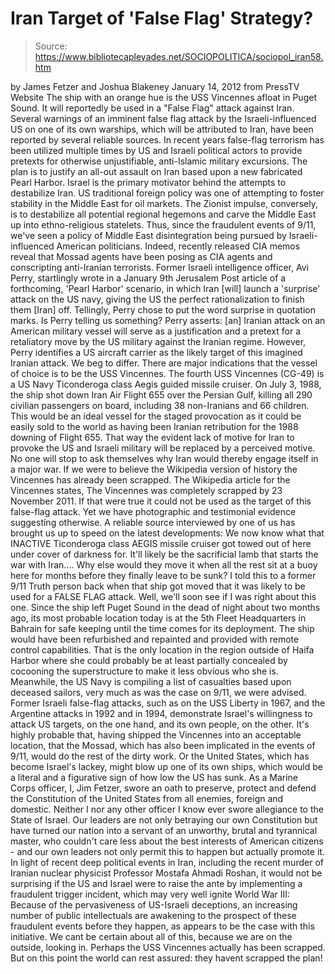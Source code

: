 # Iran Target of 'False Flag' Strategy?

> Source: https://www.bibliotecapleyades.net/SOCIOPOLITICA/sociopol_iran58.htm

by James Fetzer and Joshua Blakeney
January 14, 2012
from
PressTV
Website
The ship with an orange hue
is the USS Vincennes afloat in Puget Sound.
It will reportedly be used in
a "False Flag" attack against Iran.
Several warnings of an imminent false flag
attack by
the Israeli-influenced US on one of its own
warships, which will be attributed to Iran,
have been reported by several reliable sources.
In recent years false-flag terrorism has been
utilized multiple times by US and Israeli political actors to provide
pretexts for otherwise unjustifiable, anti-Islamic military excursions.
The plan is to justify an all-out assault on
Iran based upon a new fabricated Pearl Harbor.
Israel is the primary motivator behind the attempts to destabilize Iran. US
traditional foreign policy was one of attempting to foster stability in the
Middle East for oil markets.
The Zionist impulse, conversely, is to
destabilize all potential regional hegemons and carve the Middle East up
into ethno-religious statelets. Thus, since the fraudulent events of 9/11,
we've seen a policy of Middle East disintegration being pursued by
Israeli-influenced American politicians.
Indeed, recently released CIA memos reveal that Mossad agents have been
posing as CIA agents and conscripting
anti-Iranian terrorists.
Former Israeli intelligence officer, Avi Perry, startlingly wrote in
a January 9th Jerusalem Post article of a forthcoming,
'Pearl Harbor' scenario, in which Iran
[will] launch
a 'surprise' attack on the US navy, giving the US the
perfect rationalization to finish them [Iran] off.
Tellingly, Perry chose to put the word
surprise in quotation marks. Is Perry telling us something?
Perry asserts:
[an] Iranian attack on an American military
vessel will serve as a justification and a pretext for a retaliatory
move by the US military against the Iranian regime.
However, Perry identifies a US aircraft
carrier as the likely target of this imagined Iranian attack.
We beg to differ. There are major indications that the vessel of choice is
to be the USS Vincennes. The fourth USS Vincennes (CG-49) is a US Navy
Ticonderoga class Aegis guided missile cruiser.
On July 3, 1988, the ship shot down Iran Air
Flight 655 over the Persian Gulf, killing all 290 civilian passengers on
board, including 38 non-Iranians and 66 children.
This would be an ideal vessel for the staged provocation as it could be
easily sold to the world as having been Iranian retribution for the 1988
downing of Flight 655. That way the evident lack of motive for Iran to
provoke the US and Israeli military will be replaced by a perceived
motive.
No one will stop to ask themselves why Iran
would thereby engage itself in a major war.
If we were to believe the
Wikipedia version of history the Vincennes
has already been scrapped.
The Wikipedia article for the Vincennes states,
The Vincennes was completely scrapped by 23
November 2011.
If that were true it could not be used as the
target of this false-flag attack. Yet we have photographic and testimonial
evidence suggesting otherwise.
A reliable source interviewed by one of us has brought us up to speed on the
latest developments:
We now know what that INACTIVE Ticonderoga
class AEGIS missile cruiser got towed out of here under cover of
darkness for. It'll likely be the sacrificial lamb that starts the war
with Iran....
Why else would they move it when all the rest sit at a buoy here for
months before they finally leave to be sunk?
I told this to a former 9/11 Truth person back when that ship got moved
that it was likely to be used for a FALSE FLAG attack. Well, we'll soon
see if I was right about this one.
Since the ship left Puget Sound in the dead of
night about two months ago, its most probable location today is at the 5th
Fleet Headquarters in Bahrain for safe keeping until the time comes for its
deployment.
The ship would have been refurbished and
repainted and provided with remote control capabilities.
That is the only location in the region
outside of Haifa Harbor where she could probably be at least partially
concealed by cocooning the superstructure to make it less obvious who
she is.
Meanwhile, the US Navy is compiling a list of casualties based upon
deceased sailors, very much as was the case on 9/11, we were advised.
Former Israeli false-flag attacks, such as on
the USS Liberty in 1967, and the Argentine attacks in 1992 and in 1994,
demonstrate Israel's willingness to attack US targets, on the one hand, and
its own people, on the other.
It's highly probable that, having shipped the Vincennes into an acceptable
location, that the Mossad, which has also been implicated in the events of
9/11, would do the rest of the dirty work. Or the United States, which has
become Israel's lackey, might blow up one of its own ships, which would be a
literal and a figurative sign of how low the US has sunk.
As a Marine Corps officer, I, Jim Fetzer, swore an oath to preserve, protect
and defend the Constitution of the United States from all enemies, foreign
and domestic.
Neither I nor any other officer I know ever
swore allegiance to the State of Israel.
Our leaders are not only betraying our own
Constitution but have turned our nation into a servant of an unworthy,
brutal and tyrannical master, who couldn't care less about the best
interests of American citizens - and our own leaders not only permit this to
happen but actually promote it.
In light of recent deep political events in Iran, including the recent
murder of Iranian nuclear physicist Professor Mostafa Ahmadi Roshan,
it would not be surprising if the US and Israel were to raise the ante by
implementing a fraudulent trigger incident, which may very well ignite World
War III:
Because of the pervasiveness of US-Israeli deceptions, an increasing number
of public intellectuals are awakening to the prospect of these fraudulent
events before they happen, as appears to be the case with this initiative.
We cant be certain about all of this, because we are on the outside,
looking in. Perhaps the USS Vincennes actually has been
scrapped.
But on this point the world can rest assured:
they havent scrapped the plan!
